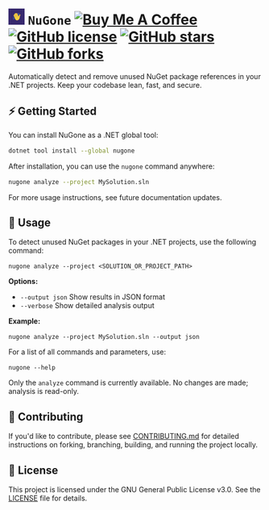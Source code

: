 # ![NuGone Icon](https://raw.githubusercontent.com/ahmet-cetinkaya/nugone/refs/heads/main/docs/icon/icon32.png) `NuGone` [![Buy Me A Coffee](https://img.shields.io/badge/Buy%20Me%20a%20Coffee-ffdd00?&logo=buy-me-a-coffee&logoColor=black)](https://ahmetcetinkaya.me/donate) [![GitHub license](https://img.shields.io/github/license/ahmet-cetinkaya/nugone)](https://github.com/ahmet-cetinkaya/nugone/blob/main/LICENSE) [![GitHub stars](https://img.shields.io/github/stars/ahmet-cetinkaya/nugone?style=social)](https://github.com/ahmet-cetinkaya/nugone/stargazers) [![GitHub forks](https://img.shields.io/github/forks/ahmet-cetinkaya/nugone?style=social)](https://github.com/ahmet-cetinkaya/nugone/network/members)

Automatically detect and remove unused NuGet package references in your .NET projects. Keep your codebase lean, fast, and secure.

## ⚡ Getting Started

You can install NuGone as a .NET global tool:

```bash
dotnet tool install --global nugone
```

After installation, you can use the `nugone` command anywhere:

```bash
nugone analyze --project MySolution.sln
```

For more usage instructions, see future documentation updates.

## 🚀 Usage

To detect unused NuGet packages in your .NET projects, use the following command:

```
nugone analyze --project <SOLUTION_OR_PROJECT_PATH>
```

**Options:**
- `--output json`   Show results in JSON format
- `--verbose`       Show detailed analysis output

**Example:**
```
nugone analyze --project MySolution.sln --output json
```

For a list of all commands and parameters, use:
```
nugone --help
```

Only the `analyze` command is currently available. No changes are made; analysis is read-only.

## 🤝 Contributing

If you'd like to contribute, please see [CONTRIBUTING.md](CONTRIBUTING.md) for detailed instructions on forking, branching, building, and running the project locally.

## 📄 License

This project is licensed under the GNU General Public License v3.0. See the [LICENSE](https://github.com/ahmet-cetinkaya/nugone/blob/main/LICENSE) file for details.
